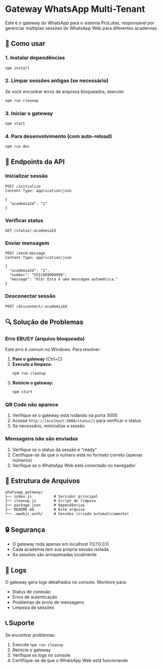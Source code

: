 # Gateway WhatsApp Multi-Tenant

Este é o gateway do WhatsApp para o sistema ProLutas, responsável por gerenciar múltiplas sessões do WhatsApp Web para diferentes academias.

## 🚀 Como usar

### 1. Instalar dependências
```bash
npm install
```

### 2. Limpar sessões antigas (se necessário)
Se você encontrar erros de arquivos bloqueados, execute:
```bash
npm run cleanup
```

### 3. Iniciar o gateway
```bash
npm start
```

### 4. Para desenvolvimento (com auto-reload)
```bash
npm run dev
```

## 🔧 Endpoints da API

### Inicializar sessão
```http
POST /initialize
Content-Type: application/json

{
  "academiaId": "1"
}
```

### Verificar status
```http
GET /status/:academiaId
```

### Enviar mensagem
```http
POST /send-message
Content-Type: application/json

{
  "academiaId": "1",
  "number": "5511999999999",
  "message": "Olá! Esta é uma mensagem automática."
}
```

### Desconectar sessão
```http
POST /disconnect/:academiaId
```

## 🔍 Solução de Problemas

### Erro EBUSY (arquivo bloqueado)
Este erro é comum no Windows. Para resolver:

1. **Pare o gateway** (Ctrl+C)
2. **Execute a limpeza:**
   ```bash
   npm run cleanup
   ```
3. **Reinicie o gateway:**
   ```bash
   npm start
   ```

### QR Code não aparece
1. Verifique se o gateway está rodando na porta 3000
2. Acesse `http://localhost:3000/status/1` para verificar o status
3. Se necessário, reinicialize a sessão

### Mensagens não são enviadas
1. Verifique se o status da sessão é "ready"
2. Certifique-se de que o número está no formato correto (apenas números)
3. Verifique se o WhatsApp Web está conectado no navegador

## 📁 Estrutura de Arquivos

```
whatsapp_gateway/
├── index.js          # Servidor principal
├── cleanup.js        # Script de limpeza
├── package.json      # Dependências
├── README.md         # Este arquivo
└── .wwebjs_auth/     # Sessões (criado automaticamente)
```

## 🔒 Segurança

- O gateway roda apenas em localhost (127.0.0.1)
- Cada academia tem sua própria sessão isolada
- As sessões são armazenadas localmente

## 🐛 Logs

O gateway gera logs detalhados no console. Monitore para:
- Status de conexão
- Erros de autenticação
- Problemas de envio de mensagens
- Limpeza de sessões

## 📞 Suporte

Se encontrar problemas:
1. Execute `npm run cleanup`
2. Reinicie o gateway
3. Verifique os logs no console
4. Certifique-se de que o WhatsApp Web está funcionando
